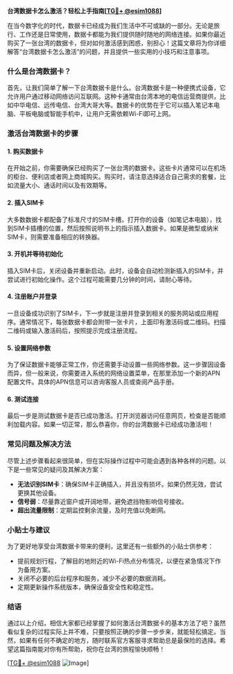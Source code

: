 **台湾数据卡怎么激活？轻松上手指南[[TG💪+ @esim1088](https://t.me/s/esim1088)]**

在当今数字化的时代，数据卡已经成为我们生活中不可或缺的一部分。无论是旅行、工作还是日常使用，数据卡都能为我们提供随时随地的网络连接。如果你最近购买了一张台湾的数据卡，但对如何激活感到困惑，别担心！这篇文章将为你详细解答“台湾数据卡怎么激活”的问题，并且提供一些实用的小技巧和注意事项。

### 什么是台湾数据卡？

首先，让我们简单了解一下台湾数据卡是什么。台湾数据卡是一种便携式设备，它允许用户通过移动网络访问互联网。这种卡通常由台湾本地的电信运营商提供，比如中华电信、远传电信、台湾大哥大等。数据卡的优势在于它可以插入笔记本电脑、平板电脑或智能手机中，让用户无需依赖Wi-Fi即可上网。

### 激活台湾数据卡的步骤

#### 1. 购买数据卡

在开始之前，你需要确保已经购买了一张台湾的数据卡。这些卡片通常可以在机场的柜台、便利店或者网上商城购买。购买时，请注意选择适合自己需求的套餐，比如流量大小、通话时间以及有效期等。

#### 2. 插入SIM卡

大多数数据卡都配备了标准尺寸的SIM卡槽。打开你的设备（如笔记本电脑），找到SIM卡插槽的位置，然后按照说明书上的指示插入数据卡。如果是微型或纳米SIM卡，则需要准备相应的转换器。

#### 3. 开机并等待初始化

插入SIM卡后，关闭设备并重新启动。此时，设备会自动检测新插入的SIM卡，并尝试进行初始化操作。这个过程可能需要几分钟的时间，请耐心等待。

#### 4. 注册账户并登录

一旦设备成功识别了SIM卡，下一步就是注册并登录到相关的服务网站或应用程序。通常情况下，每张数据卡都会附带一张卡片，上面印有激活码或二维码。扫描二维码或输入激活码后，按照提示完成注册流程。

#### 5. 设置网络参数

为了保证数据卡能够正常工作，你还需要手动设置一些网络参数。这一步骤因设备而异，但一般来说，你需要进入系统的网络设置菜单，在那里添加一个新的APN配置文件。具体的APN信息可以咨询客服人员或查阅产品手册。

#### 6. 测试连接

最后一步是测试数据卡是否已成功激活。打开浏览器访问任意网页，检查是否能顺利加载内容。如果一切正常，那么恭喜你，你的台湾数据卡已经成功激活啦！

### 常见问题及解决方法

尽管上述步骤看起来很简单，但在实际操作过程中可能会遇到各种各样的问题。以下是一些常见的疑问及其解决方案：

- **无法识别SIM卡**：确保SIM卡正确插入，并且没有损坏。如果仍然无效，尝试更换其他设备。
- **信号弱**：尽量靠近窗户或开阔地带，避免遮挡物影响信号接收。
- **超出流量限制**：定期监控剩余流量，及时充值以免断网。

### 小贴士与建议

为了更好地享受台湾数据卡带来的便利，这里还有一些额外的小贴士供参考：

- 提前规划行程，了解目的地附近的Wi-Fi热点分布情况，以便在紧急情况下作为备用方案。
- 关闭不必要的后台程序和服务，减少不必要的数据消耗。
- 定期更新操作系统版本，确保设备安全性和稳定性。

### 结语

通过以上介绍，相信大家都已经掌握了如何激活台湾数据卡的基本方法了吧？虽然看似复杂的过程实际上并不难，只要按照正确的步骤一步步来，就能轻松搞定。当然，如果有任何不确定的地方，随时联系官方客服寻求帮助总是最保险的选择。希望这篇指南能对你有所帮助，祝你在台湾的旅程愉快顺畅！

[[TG💪+ @esim1088](https://t.me/s/esim1088) ![Image](https://i.postimg.cc/4NQfJmqS/Snipaste-2025-05-13-00-14-12.png)]